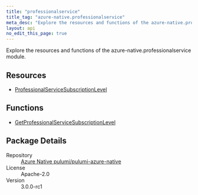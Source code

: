 ```yaml
---
title: "professionalservice"
title_tag: "azure-native.professionalservice"
meta_desc: "Explore the resources and functions of the azure-native.professionalservice module."
layout: api
no_edit_this_page: true
---
```


<!-- WARNING: this file was generated by Pulumi Docs Generator. -->
<!-- Do not edit by hand unless you're certain you know what you are doing! -->

Explore the resources and functions of the azure-native.professionalservice module.

<h2 id="resources">Resources</h2>
<ul class="api">
    <li><a href="professionalservicesubscriptionlevel/" title="ProfessionalServiceSubscriptionLevel">ProfessionalServiceSubscriptionLevel</a></li>
</ul>

<h2 id="functions">Functions</h2>
<ul class="api">
    <li><a href="getprofessionalservicesubscriptionlevel/" title="GetProfessionalServiceSubscriptionLevel">GetProfessionalServiceSubscriptionLevel</a></li>
</ul>

<h2 id="package-details">Package Details</h2>
<dl class="package-details">
	<dt>Repository</dt>
	<dd><a href="https://github.com/pulumi/pulumi-azure-native">Azure Native pulumi/pulumi-azure-native</a></dd>
	<dt>License</dt>
	<dd>Apache-2.0</dd>
	<dt>Version</dt>
	<dd>3.0.0-rc1</dd>
</dl>

